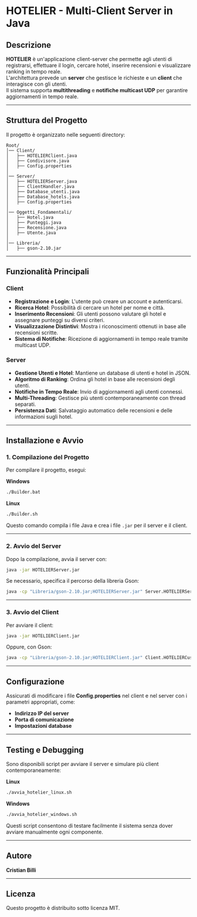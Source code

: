 # HOTELIER - Multi-Client Server in Java

## Descrizione
**HOTELIER** è un'applicazione client-server che permette agli utenti di registrarsi, effettuare il login, cercare hotel, inserire recensioni e visualizzare ranking in tempo reale.  
L'architettura prevede un **server** che gestisce le richieste e un **client** che interagisce con gli utenti.  
Il sistema supporta **multithreading** e **notifiche multicast UDP** per garantire aggiornamenti in tempo reale.

---

## Struttura del Progetto
Il progetto è organizzato nelle seguenti directory:

```
Root/
│── Client/
│   ├── HOTELIERClient.java
│   ├── Condivisore.java
│   ├── Config.properties
│
│── Server/
│   ├── HOTELIERServer.java
│   ├── ClientHandler.java
│   ├── Database_utenti.java
│   ├── Database_hotels.java
│   ├── Config.properties
│
│── Oggetti_Fondamentali/
│   ├── Hotel.java
│   ├── Punteggi.java
│   ├── Recensione.java
│   ├── Utente.java
│
│── Libreria/
│   ├── gson-2.10.jar
```

---

## Funzionalità Principali

### **Client**
- **Registrazione e Login**: L'utente può creare un account e autenticarsi.
- **Ricerca Hotel**: Possibilità di cercare un hotel per nome e città.
- **Inserimento Recensioni**: Gli utenti possono valutare gli hotel e assegnare punteggi su diversi criteri.
- **Visualizzazione Distintivi**: Mostra i riconoscimenti ottenuti in base alle recensioni scritte.
- **Sistema di Notifiche**: Ricezione di aggiornamenti in tempo reale tramite multicast UDP.

### **Server**
- **Gestione Utenti e Hotel**: Mantiene un database di utenti e hotel in JSON.
- **Algoritmo di Ranking**: Ordina gli hotel in base alle recensioni degli utenti.
- **Notifiche in Tempo Reale**: Invio di aggiornamenti agli utenti connessi.
- **Multi-Threading**: Gestisce più utenti contemporaneamente con thread separati.
- **Persistenza Dati**: Salvataggio automatico delle recensioni e delle informazioni sugli hotel.

---

## Installazione e Avvio

### **1. Compilazione del Progetto**
Per compilare il progetto, esegui:

**Windows**
```sh
./Builder.bat
```

**Linux**
```sh
./Builder.sh
```

Questo comando compila i file Java e crea i file `.jar` per il server e il client.

---

### **2. Avvio del Server**
Dopo la compilazione, avvia il server con:
```sh
java -jar HOTELIERServer.jar
```
Se necessario, specifica il percorso della libreria Gson:
```sh
java -cp "Libreria/gson-2.10.jar;HOTELIERServer.jar" Server.HOTELIERServer
```

---

### **3. Avvio del Client**
Per avviare il client:
```sh
java -jar HOTELIERClient.jar
```
Oppure, con Gson:
```sh
java -cp "Libreria/gson-2.10.jar;HOTELIERClient.jar" Client.HOTELIERCustomerClient
```

---

## Configurazione
Assicurati di modificare i file **Config.properties** nel client e nel server con i parametri appropriati, come:
- **Indirizzo IP del server**
- **Porta di comunicazione**
- **Impostazioni database**

---

## **Testing e Debugging**
Sono disponibili script per avviare il server e simulare più client contemporaneamente:

**Linux**
```sh
./avvia_hotelier_linux.sh
```

**Windows**
```sh
./avvia_hotelier_windows.sh
```

Questi script consentono di testare facilmente il sistema senza dover avviare manualmente ogni componente.

---

## **Autore**
**Cristian Billi**  


---

## Licenza
Questo progetto è distribuito sotto licenza MIT.

